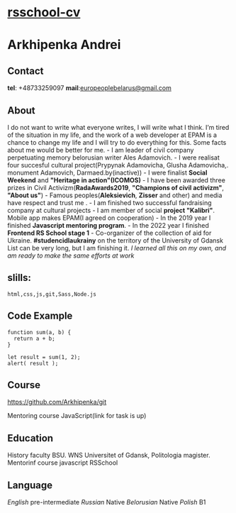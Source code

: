 # **[rsschool-cv](https://kryvetski-andrei.github.io/rsschool-cv/)**

# **Arkhipenka Andrei**

## **Contact**

**tel**: +48733259097 **mail**:europeoplebelarus@gmail.com

## **About**

I do not want to write what everyone writes, I will write what I think. I’m tired of the situation in my life, and the work of a web developer at EPAM is a chance to change my life and I will try to do everything for this. Some facts about me would be better for me. - I am leader of civil company perpetuating memory belorusian writer Ales Adamovich. - I were realisat four succesful cultural project(Prypynak Adamovicha, Glusha Adamovicha,. monument Adamovich, Darmaed.by(inactive)) - I were finalist **Social Weekend** and **"Heritage in action"(ICOMOS)** - I have been awarded three prizes in Civil Activizm(**RadaAwards2019**, **"Champions of civil activizm"**, **"About us"**) - Famous peoples(**Aleksievich**, **Zisser** and other) and media have respect and trust me . - I am finished two successful fandraising company at cultural projects - I am member of social **project "Kalibri"**. Mobile app makes EPAM(I agreed on cooperation) - In the 2019 year I finished **Javascript mentoring program**. - In the 2022 year I finished **Frontend RS School stage 1** - Co-organizer of the collection of aid for Ukraine. **#studencidlaukrainy** on the territory of the University of Gdansk List can be very long, but I am finishing it. _I learned all this on my own, and am ready to make the same efforts at work_

## **slills:**

    html,css,js,git,Sass,Node.js

## __Code Example__
```
function sum(a, b) {
  return a + b;
}

let result = sum(1, 2);
alert( result );
```

## **Course**

https://github.com/Arkhipenka/git

Mentoring course JavaScript(link for task is up)

## **Education**

History faculty BSU. WNS Universitet of Gdansk, Politologia magister. Mentorinf course javascript RSSchool

## **Language**

_English_ pre-intermediate _Russian_ Native _Belorusian_ Native _Polish_ B1
